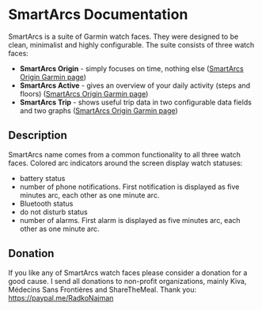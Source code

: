 # SmartArcs Documentation

SmartArcs is a suite of Garmin watch faces. They were designed to be clean, minimalist and highly configurable. The suite consists of three watch faces:
* **SmartArcs Origin** - simply focuses on time, nothing else ([SmartArcs Origin Garmin page](https://apps.garmin.com/en-US/apps/3f5e481a-5f9e-4764-b2d5-5e9b174e2a98))
* **SmartArcs Active** - gives an overview of your daily activity (steps and floors) ([SmartArcs Origin Garmin page](https://apps.garmin.com/en-US/apps/073e2cbc-f25e-44b9-ab59-4966fa5abbd6))
* **SmartArcs Trip** - shows useful trip data in two configurable data fields and two graphs ([SmartArcs Origin Garmin page](https://apps.garmin.com/en-US/apps/a1bfdf21-bde7-4d63-925f-a6a04cb84aff))

## Description

SmartArcs name comes from a common functionality to all three watch faces. Colored arc indicators around the screen display watch statuses:
* battery status
* number of phone notifications. First notification is displayed as five minutes arc, each other as one minute arc.
* Bluetooth status
* do not disturb status
* number of alarms. First alarm is displayed as five minutes arc, each other as one minute arc.

## Donation

If you like any of SmartArcs watch faces please consider a donation for a good cause. I send all donations to non-profit organizations, mainly Kiva, Médecins Sans Frontières and ShareTheMeal. Thank you: https://paypal.me/RadkoNajman

